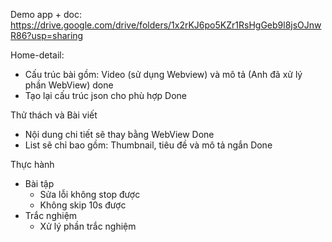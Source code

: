 Demo app + doc: https://drive.google.com/drive/folders/1x2rKJ6po5KZr1RsHgGeb9l8jsOJnwR86?usp=sharing

Home-detail:

- Cấu trúc bài gồm: Video (sử dụng Webview) và mô tả
  (Anh đã xử lý phần WebView) done
- Tạo lại cấu trúc json cho phù hợp Done

Thử thách và Bài viết

- Nội dung chi tiết sẽ thay bằng WebView Done
- List sẽ chỉ bao gồm: Thumbnail, tiêu đề và mô tả ngắn Done

Thực hành

- Bài tập
  - Sửa lỗi không stop được
  - Không skip 10s được
- Trắc nghiệm
  - Xử lý phần trắc nghiệm
